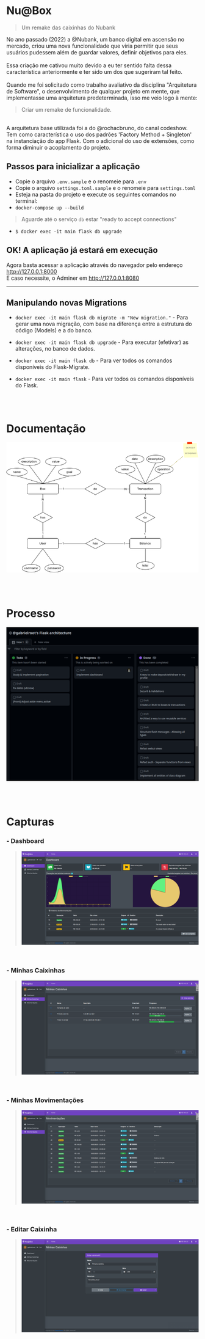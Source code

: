 # Nu@Box

> Um remake das caixinhas do Nubank

No ano passado (2022) a @Nubank, um banco digital em ascensão no mercado, criou uma nova funcionalidade que viria permitir que seus usuários pudessem além de guardar valores, definir objetivos para eles.
<br>
<br>
Essa criação me cativou muito devido a eu ter sentido falta dessa característica anteriormente e ter sido um dos que sugeriram tal feito.
<br>
<br>
Quando me foi solicitado como trabalho avaliativo da disciplina "Arquitetura de Software", o desenvolvimento de qualquer projeto em mente, que implementasse uma arquitetura predeterminada, isso me veio logo à mente:
> Criar um remake de funcionalidade.

<br>
A arquitetura base utilizada foi a do @rochacbruno, do canal codeshow. Tem como característica o uso dos padrões 'Factory Method + Singleton' na instanciação do app Flask. Com o adicional do uso de extensões, como forma diminuir o acoplamento do projeto. 

<br>

## Passos para inicializar a aplicação
- Copie o arquivo `.env.sample` e o renomeie para `.env`
- Copie o arquivo `settings.toml.sample` e o renomeie para `settings.toml`
- Esteja na pasta do projeto e execute os seguintes comandos no terminal:
- `docker-compose up --build`
> Aguarde até o serviço `db` estar "ready to accept connections"
- `$ docker exec -it main flask db upgrade`

## OK! A aplicação já estará em execução

Agora basta acessar a aplicação através do navegador pelo endereço http://127.0.0.1:8000
<br>
E caso necessite, o Adminer em http://127.0.0.1:8080

<hr>

## Manipulando novas Migrations

- `docker exec -it main flask db migrate -m "New migration."` - Para gerar uma nova migração, com base na diferença entre a estrutura do código (Models) e a do banco.

- `docker exec -it main flask db upgrade` - Para executar (efetivar) as alterações, no banco de dados.

- `docker exec -it main flask db` - Para ver todos os comandos disponíveis do Flask-Migrate.

- `docker exec -it main flask` - Para ver todos os comandos disponíveis do Flask.

<br>
<br>

# Documentação
![Modelo conceitual](doc/Caixinhas@Root.drawio.png "Modelo conceitual")

<br>
<br>

# Processo
![Kanban](doc/kanban.png "Kanban")

<br>
<br>

# Capturas

### - Dashboard
> ![Dashboard](doc/dashboard.png "Dashboard")

<br>

### - Minhas Caixinhas
> ![Minhas Caixinhas](doc/myBoxes.png "Minhas Caixinhas")

<br>

### - Minhas Movimentações
> ![Minhas Movimentações](doc/myTransactions.png "Minhas Movimentações")

<br>

### - Editar Caixinha
> ![Editar Caixinha](doc/editBox.png "Editar Caixinha")
